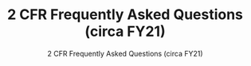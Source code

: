 ---
layout: resources-landing
title: "2 CFR Frequently Asked Questions (circa FY21)"
subtitle: "2 CFR Frequently Asked Questions (circa FY21)"
doc-link: ../assets/files/2CFR-FrequentlyAskedQuestions_2021050321.pdf
filters: uniform-guidance-2-cfr-200 guidance 2021
fiscal_year: 2021
---